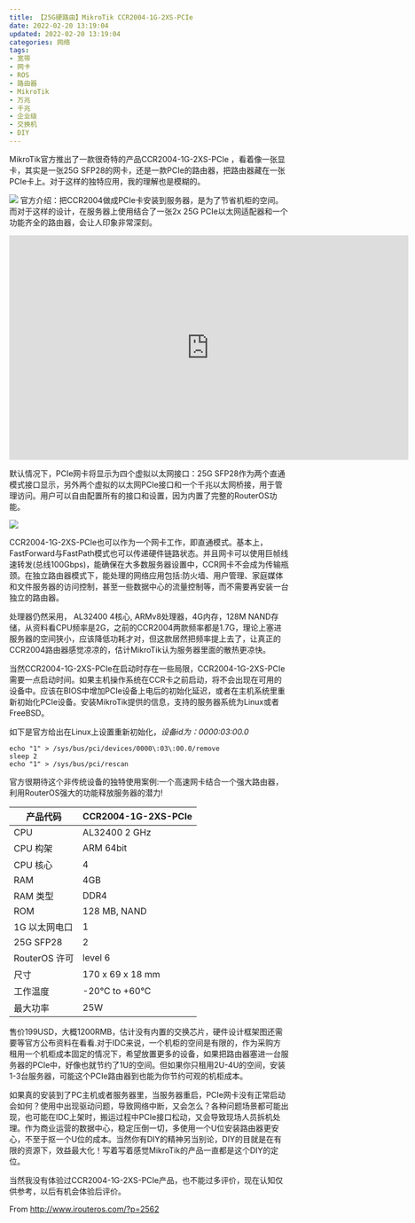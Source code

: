 ```yaml
---
title: 【25G硬路由】MikroTik CCR2004-1G-2XS-PCIe 
date: 2022-02-20 13:19:04
updated: 2022-02-20 13:19:04
categories: 网络
tags:
- 宽带
- 网卡
- ROS
- 路由器
- MikroTik
- 万兆
- 千兆
- 企业级
- 交换机
- DIY
---
```

MikroTik官方推出了一款很奇特的产品CCR2004-1G-2XS-PCIe ，看着像一张显卡，其实是一张25G SFP28的网卡，还是一款PCIe的路由器，把路由器藏在一张PCIe卡上。对于这样的独特应用，我的理解也是模糊的。
<!-- more -->
![](https://cos.mbrjun.cn/IMGS/2022/02/20/cc.jpg)
官方介绍：把CCR2004做成PCIe卡安装到服务器，是为了节省机柜的空间。而对于这样的设计，在服务器上使用结合了一张2x 25G PCIe以太网适配器和一个功能齐全的路由器，会让人印象非常深刻。

<iframe width="720" height="405" frameborder="0" src="https://www.ixigua.com/iframe/7066630550010331684?autoplay=0" referrerpolicy="unsafe-url" allowfullscreen></iframe>

默认情况下，PCIe网卡将显示为四个虚拟以太网接口：25G SFP28作为两个直通模式接口显示，另外两个虚拟的以太网PCIe接口和一个千兆以太网桥接，用于管理访问。用户可以自由配置所有的接口和设置，因为内置了完整的RouterOS功能。

![](https://cos.mbrjun.cn/IMGS/2022/02/20/ph.jpg)

CCR2004-1G-2XS-PCIe也可以作为一个网卡工作，即直通模式。基本上，FastForward与FastPath模式也可以传递硬件链路状态。并且网卡可以使用巨帧线速转发(总线100Gbps)，能确保在大多数服务器设置中，CCR网卡不会成为传输瓶颈。在独立路由器模式下，能处理的网络应用包括:防火墙、用户管理、家庭媒体和文件服务器的访问控制，甚至一些数据中心的流量控制等，而不需要再安装一台独立的路由器。

处理器仍然采用， AL32400 4核心, ARMv8处理器，4G内存，128M NAND存储，从资料看CPU频率是2G，之前的CCR2004两款频率都是1.7G，理论上塞进服务器的空间狭小，应该降低功耗才对，但这款居然把频率提上去了，让真正的CCR2004路由器感觉凉凉的，估计MikroTik认为服务器里面的散热更凉快。

当然CCR2004-1G-2XS-PCIe在启动时存在一些局限，CCR2004-1G-2XS-PCIe需要一点启动时间。如果主机操作系统在CCR卡之前启动，将不会出现在可用的设备中。应该在BIOS中增加PCIe设备上电后的初始化延迟，或者在主机系统里重新初始化PCIe设备。安装MikroTik提供的信息，支持的服务器系统为Linux或者FreeBSD。

如下是官方给出在Linux上设置重新初始化，*设备id为：0000\:03\:00.0*

```
echo "1" > /sys/bus/pci/devices/0000\:03\:00.0/remove
sleep 2
echo "1" > /sys/bus/pci/rescan
```

官方很期待这个非传统设备的独特使用案例:一个高速网卡结合一个强大路由器，利用RouterOS强大的功能释放服务器的潜力!

| 产品代码      | CCR2004-1G-2XS-PCIe |
| --------------- | --------------------- |
| CPU           |  AL32400 2 GHz      |
| CPU 构架       | ARM 64bit           |
| CPU 核心       | 4                   |
| RAM           | 4GB                 |
| RAM 类型       | DDR4                |
| ROM           | 128 MB, NAND        |
| 1G 以太网电口  | 1                   |
| 25G SFP28     | 2                   |
| RouterOS 许可 |  level 6            |
| 尺寸          | 170 x 69 x 18 mm    |
| 工作温度      |  -20°C to +60°C   |
| 最大功率      | 25W                 |

售价199USD，大概1200RMB，估计没有内置的交换芯片，硬件设计框架图还需要等官方公布资料在看看.对于IDC来说，一个机柜的空间是有限的，作为采购方租用一个机柜成本固定的情况下，希望放置更多的设备，如果把路由器塞进一台服务器的PCIe中，好像也就节约了1U的空间。但如果你只租用2U-4U的空间，安装1-3台服务器，可能这个PCIe路由器到也能为你节约可观的机柜成本。

如果真的安装到了PC主机或者服务器里，当服务器重启，PCIe网卡没有正常启动会如何？使用中出现驱动问题，导致网络中断，又会怎么？各种问题场景都可能出现，也可能在IDC上架时，搬运过程中PCIe接口松动，又会导致现场人员拆机处理。作为商业运营的数据中心，稳定压倒一切，多使用一个U位安装路由器更安心，不至于抠一个U位的成本。当然你有DIY的精神另当别论，DIY的目就是在有限的资源下，效益最大化！写着写着感觉MikroTik的产品一直都是这个DIY的定位。

当然我没有体验过CCR2004-1G-2XS-PCIe产品，也不能过多评价，现在认知仅供参考，以后有机会体验后评价。

From http://www.irouteros.com/?p=2562
